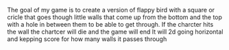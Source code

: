 The goal of my game is to create a version of flappy bird with a square or cricle that goes though little walls that come up from the bottom and the top with a hole in between them to be able to get through. 
If the charcter hits the wall the chartcer will die and the game will end 
It will 2d going horizontal and kepping score for how many walls it passes through 